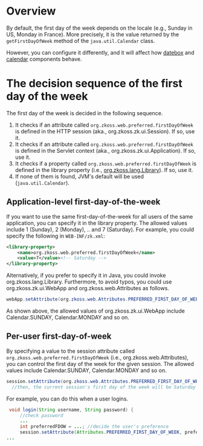 # Overview

By default, the first day of the week depends on the locale (e.g.,
Sunday in US, Monday in France). More precisely, it is the value
returned by the `getFirstDayOfWeek` method of the `java.util.Calendar`
class.

However, you can configure it differently, and it will affect how
[datebox]({{site.baseurl}}/zk_component_ref/input/datebox) and
[calendar]({{site.baseurl}}/zk_component_ref/input/calendar) components
behave.

# The decision sequence of the first day of the week

The first day of the week is decided in the following sequence.

1.  It checks if an attribute called
    `org.zkoss.web.preferred.firstDayOfWeek` is defined in the HTTP
    session (aka.,
    <javadoc type="interface">org.zkoss.zk.ui.Session</javadoc>). If so,
    use it.
2.  It checks if an attribute called
    `org.zkoss.web.preferred.firstDayOfWeek` is defined in the Servlet
    context (aka.,
    <javadoc type="interface">org.zkoss.zk.ui.Application</javadoc>). If
    so, use it.
3.  It checks if a property called
    `org.zkoss.web.preferred.firstDayOfWeek` is defined in the library
    property (i.e., [org.zkoss.lang.Library](https://www.zkoss.org/javadoc/latest/zk/org/zkoss/lang/Library.html)). If so,
    use it.
4.  If none of them is found, JVM's default will be used
    (`java.util.Calendar`).

## Application-level first-day-of-the-week

If you want to use the same first-day-of-the-week for all users of the
same application, you can specify it in the library property. The
allowed values include 1 (Sunday), 2 (Monday), .. and 7 (Saturday). For
example, you could specify the following in `WEB-INF/zk.xml`:

```xml
<library-property>
    <name>org.zkoss.web.preferred.firstDayOfWeek</name>
    <value>7</value><!-- Saturday -->
</library-property>
```

Alternatively, if you prefer to specify it in Java, you could invoke
<javadoc method="setProperty(java.lang.String, java.lang.String)">org.zkoss.lang.Library</javadoc>.
Furthermore, to avoid typos, you could use
<javadoc method="setAttribute(java.lang.String, java.lang.Object)" type="interface">org.zkoss.zk.ui.WebApp</javadoc>
and
<javadoc method="PREFERRED_FIRST_DAY_OF_WEEK">org.zkoss.web.Attributes</javadoc>
as follows.

```java
webApp.setAttribute(org.zkoss.web.Attributes.PREFERRED_FIRST_DAY_OF_WEEK, java.util.Calendar.SATURDAY);
```

As shown above, the allowed values of
<javadoc method="setAttribute(java.lang.String, java.lang.Object)" type="interface">org.zkoss.zk.ui.WebApp</javadoc>
include Calendar.SUNDAY, Calendar.MONDAY and so on.

## Per-user first-day-of-week

By specifying a value to the session attribute called
`org.zkoss.web.preferred.firstDayOfWeek` (i.e.,
<javadoc method="PREFERRED_FIRST_DAY_OF_WEEK">org.zkoss.web.Attributes</javadoc>),
you can control the first day of the week for the given session. The
allowed values include Calendar.SUNDAY, Calendar.MONDAY and so on.

```java
session.setAttribute(org.zkoss.web.Attributes.PREFERRED_FIRST_DAY_OF_WEEK, java.util.Calendar.SATURDAY);
  //then, the current session's first day of the week will be Saturday
```

For example, you can do this when a user logins.

```java
 void login(String username, String password) {
     //check password
     ...
     int preferredFDOW = ...; //decide the user's preference
     session.setAttribute(Attributes.PREFERRED_FIRST_DAY_OF_WEEK, preferredFDOW);
...
```
